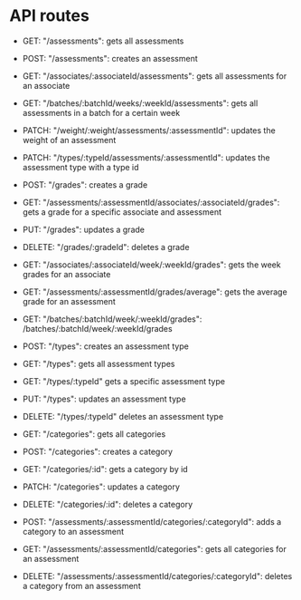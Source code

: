 # API routes

- GET: "/assessments": gets all assessments
- POST: "/assessments": creates an assessment
- GET: "/associates/:associateId/assessments": gets all assessments for an associate
- GET: "/batches/:batchId/weeks/:weekId/assessments": gets all assessments in a batch for a certain week
- PATCH: "/weight/:weight/assessments/:assessmentId": updates the weight of an assessment
- PATCH: "/types/:typeId/assessments/:assessmentId": updates the assessment type with a type id

- POST: "/grades": creates a grade
- GET: "/assessments/:assessmentId/associates/:associateId/grades": gets a grade for a specific associate and assessment
- PUT: "/grades": updates a grade
- DELETE: "/grades/:gradeId": deletes a grade
- GET: "/associates/:associateId/week/:weekId/grades": gets the week grades for an associate
- GET: "/assessments/:assessmentId/grades/average": gets the average grade for an assessment
- GET: "/batches/:batchId/week/:weekId/grades": /batches/:batchId/week/:weekId/grades

- POST: "/types": creates an assessment type
- GET: "/types": gets all assessment types
- GET: "/types/:typeId" gets a specific assessment type
- PUT: "/types": updates an assessment type
- DELETE: "/types/:typeId" deletes an assessment type

- GET: "/categories": gets all categories
- POST: "/categories": creates a category
- GET: "/categories/:id": gets a category by id
- PATCH: "/categories": updates a category
- DELETE: "/categories/:id": deletes a category
- POST: "/assessments/:assessmentId/categories/:categoryId": adds a category to an assessment
- GET: "/assessments/:assessmentId/categories": gets all categories for an assessment
- DELETE: "/assessments/:assessmentId/categories/:categoryId": deletes a category from an assessment
